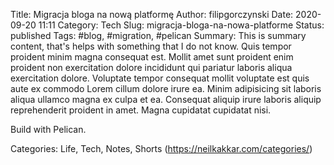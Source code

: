 Title: Migracja bloga na nową platformę
Author: filipgorczynski
Date: 2020-09-20 11:11
Category: Tech
Slug: migracja-bloga-na-nowa-platforme
Status: published
Tags: #blog, #migration, #pelican
Summary: This is summary content, that's helps with something that I do not know. Quis tempor proident minim magna consequat est.
         Mollit amet sunt proident enim proident non exercitation dolore incididunt qui pariatur laboris aliqua exercitation dolore.
         Voluptate tempor consequat mollit voluptate est quis aute ex commodo Lorem cillum dolore irure ea.
         Minim adipisicing sit laboris aliqua ullamco magna ex culpa et ea. Consequat aliquip irure laboris aliquip reprehenderit proident in amet.
         Magna cupidatat cupidatat nisi.

Build with Pelican.

Categories: Life, Tech, Notes, Shorts (https://neilkakkar.com/categories/)
